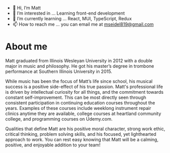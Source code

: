 - 👋 Hi, I’m Matt
- 👀 I’m interested in ... Learning front-end development
- 🌱 I’m currently learning ... React, MUI, TypeScript, Redux
- 📫 How to reach me ... you can email me at mseidel819@gmail.com

<!---
mseidel819/mseidel819 is a ✨ special ✨ repository because its `README.md` (this file) appears on your GitHub profile.
You can click the Preview link to take a look at your changes.
--->
<h1> About me</h1>
<p> Matt graduated from Illinois Wesleyan University in 2012 with a double major in music and philosophy. He got his master’s degree in trombone performance at Southern Illinois University in 2015.

While music has been the focus of Matt’s life since school, his musical success is a positive side-effect of his true passion. Matt's professional life is driven by intellectual curiosity for all things, and the commitment towards constant self-improvement. This can be most directly seen through consistent participation in continuing education courses throughout the years. Examples of these courses include weeklong instrument repair clinics anytime they are available, college courses at heartland community college, and programming courses on Udemy.com.

Qualities that define Matt are his positive moral character, strong work ethic, critical thinking, problem solving skills, and his focused, yet lighthearted approach to work. You can rest easy knowing that Matt will be a calming, positive, and enjoyable addition to your team! </p>
